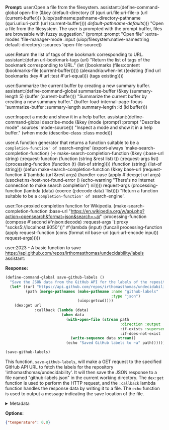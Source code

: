 **Prompt:**
user:Open a file from the filesystem.
assistant:(define-command-global open-file
(&key
 (default-directory
  (if (quri.uri.file:uri-file-p (url (current-buffer)))
      (uiop/pathname:pathname-directory-pathname
       (quri.uri:uri-path (url (current-buffer))))
      *default-pathname-defaults*)))
"Open a file from the filesystem.
The user is prompted with the prompt buffer, files are browsable with
fuzzy suggestion."
(prompt :prompt "Open file" :extra-modes 'file-manager-mode :input
        (uiop/filesystem:native-namestring default-directory) :sources
        'open-file-source))


user:Return the list of tags of the bookmark corresponding to URL.
assistant:(defun url-bookmark-tags (url)
"Return the list of tags of the bookmark corresponding to URL."
(let ((bookmarks (files:content (bookmarks-file (current-buffer)))))
(alexandria:when-let ((existing
                       (find url bookmarks :key #'url :test #'url-equal)))
  (tags existing))))


user:Summarize the current buffer by creating a new summary buffer.
assistant:(define-command-global summarize-buffer
(&key (summary-length 5) (buffer (current-buffer)))
"Summarize the current buffer by creating a new summary buffer."
(buffer-load-internal-page-focus 'summarize-buffer :summary-length
                                summary-length :id (id buffer)))

user:Inspect a mode and show it in a help buffer.
assistant:(define-command-global describe-mode
(&key (mode (prompt1 :prompt "Describe mode" :sources 'mode-source)))
"Inspect a mode and show it in a help buffer."
(when mode (describe-class :class mode)))



user:A function generator that returns a function suitable to be a `completion-function' of `search-engine'
(export-always 'make-search-completion-function)
(-> make-search-completion-function
    (&key (:base-url string)
          (:request-function (function (string &rest list) t))
          (:request-args list)
          (:processing-function (function (t) (list-of string))))
    (function (string) (list-of string)))
(defun make-search-completion-function (&key base-url
                                          (request-function
                                          #'(lambda (url &rest args)
                                              (handler-case (apply #'dex:get url args)
                                                (usocket:ns-host-not-found-error ()
                                                  (echo-warning "There's no Internet connection to make search completion")
                                                  nil))))
                                          request-args
                                          (processing-function (lambda (data) (coerce (j:decode data) 'list))))
  "Return a function suitable to be a `completion-function' of `search-engine'.


user:Tor-proxied completion function for Wikipedia.
(make-search-completion-function
:base-url \"https://en.wikipedia.org/w/api.php?action=opensearch&format=json&search=~a\"
:processing-function (compose #'second #'njson:decode)
:request-args '(:proxy \"socks5://localhost:9050\"))"
  #'(lambda (input)
      (funcall processing-function
              (apply request-function
                      (cons (format nil base-url (quri:url-encode input))
                            request-args)))))

                            
user:2023 - A basic function to save  https://api.github.com/repos/irthomasthomas/undecidability/labels
assistant:


**Response:**
```lisp
(define-command-global save-github-labels ()
  "Save the JSON data from the GitHub API for the labels of the repository 'irthomasthomas/undecidability'."
  (let* ((url "https://api.github.com/repos/irthomasthomas/undecidability/labels")
         (path (merge-pathnames (make-pathname :name "github-labels"
                                               :type "json")
                                (uiop:getcwd))))
    (dex:get url
             :callback (lambda (data)
                         (when data
                           (with-open-file (stream path
                                                   :direction :output
                                                   :if-exists :supersede
                                                   :if-does-not-exist :create)
                             (write-sequence data stream))
                           (echo "Saved GitHub labels to ~a" path))))))

(save-github-labels)
```

This function, `save-github-labels`, will make a GET request to the specified GitHub API URL to fetch the labels for the repository 'irthomasthomas/undecidability'. It will then save the JSON response to a file named "github-labels.json" in the current working directory. The `dex:get` function is used to perform the HTTP request, and the `:callback` lambda function handles the response data by writing it to a file. The `echo` function is used to output a message indicating the save location of the file.

<details><summary>Metadata</summary>

- Duration: 20447 ms
- Datetime: 2023-12-06T14:11:44.341020
- Model: gpt-4-1106-preview

</details>

**Options:**
```json
{"temperature": 0.0}
```

